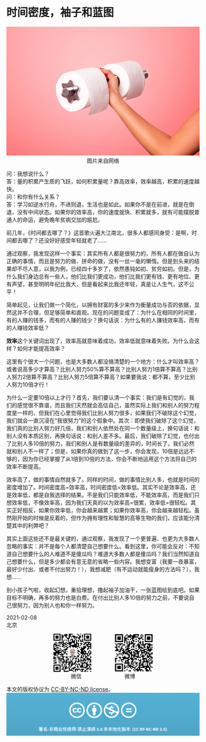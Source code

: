 # 时间密度，袖子和蓝图
<div align=center>

![刘心泉说](https://github.com/unetman/works/blob/master/resources/2021/20210208001.jpg?raw=true)  
图片来自网络

<div align=left>

问：我想说什么？  
答：量的积累产生质的飞跃，如何积累量呢？靠高效率，效率越高，积累的速度越快。  
问：和你有什么关系？  
答：学习如逆水行舟，不进则退，生活也是如此。如果你不是在前进，就是在倒退，没有中间状态。如果你的效率高，你的速度就快、积累就多，就有可能摆脱普通人的命运，避免晚年贫病交加的尴尬。

前几年，《时间都去哪了？》这首歌火遍大江南北，很多人都感同身受：是啊，时间都去哪了？还没好好感受年轻就老了......

通过观察，我发现这样一个事实：其实所有人都是很努力的，所有人都在做自认为正确的事情，而且是努力的做、拼命的做，没有一丝一毫的懒惰。但是到头来的结果却不尽人意，以我为例，已经四十多岁了，依然愚钝如初、贫穷如初。但是，为什么我们身边总有一些人，他们比我们更成功，他们比我们更有钱、更有地位、更有声望，甚至明明年纪比我大，但是看起来比我还年轻，真是让人生气，这不公平！

简单起见，让我们做一个简化，以拥有财富的多少来作为衡量成功与否的依据，显然这并不合理，但足够简单和直观。现在的问题变成了：为什么在相同的时间里，有的人赚的钱多，而有的人赚的钱少？换句话说：为什么有的人赚钱效率高，而有的人赚钱效率低？

**效率**这个关键词出现了，效率高就意味着成功，效率低就意味着失败。为什么会这样？如何才能提高效率？

这里有个很大一个问题，也是大多数人都没搞清楚的一个地方：什么才叫效率高？或者说高多少才算高？比别人努力50%算不算高？比别人努力1倍算不算高？比别人努力2倍算不算高？比别人努力5倍算不算高？如果要我说：都不算，至少比别人努力10倍才行！

为什么一定要10倍以上才行？首先，我们要认清一个事实：我们是有幻觉的，我们的感觉很不靠谱，而且我们天然就会高估自己，虽然实际上我们和别人的努力程度是一样的，但我们在心里觉得我们比别人努力很多，如果我们不破除这个幻觉，我们就会一直沉浸在“我很努力”的这个假象中。其次：即使我们破除了这个幻觉，我们真的比别人努力好几倍，我们和别人依然处在同一个数量级上，换句话说：和别人没有本质区别，再换句话说：和别人差不多。最后，我们破除了幻觉，也付出了比别人多10倍的努力，我们和别人是有数量级的差异的，时间长了，我们必然就和别人不一样了；但是，如果你真的做到了这一步，你会发现，10倍是远远不够的，因为你已经掌握了从1倍到10倍的方法，你会不断地运用这个方法将自己的效率不断提高。

效率高了，做的事情自然就多了。同样的时间，做的事情比别人多，也就是时间的密度增加了。时间密度高=效率高，时间密度低=效率低。其实不论是效率高，还是效率低，都是自我选择的结果。不是我们只能效率低，不能效率高，而是我们只想效率低，不像效率高，因为我们天真的以为效率高=很累，效率低=很轻松。其实正好相反，如果你效率低，你会越来越累；如果你效率高，你会越来越轻松。虽然刚开始的时候是反着的，但作为拥有理性和智慧的高等生物的我们，应该能分清楚其中的利弊吧？

其实上面这些还不是最关键的，通过观察，我发现了一个更普遍、也更为大多数人忽略的事实：并不是每个人都清楚自己想要什么。看到这里，你可能会反对：不知道自己想要什么的人难道不是傻瓜吗？难道大多数人都是傻瓜吗？我们当然知道自己想要什么，但是多少都会有意无意的省略一些内容。我想变富（我要一夜暴富，最好少付出、或者不付出努力！），我想减肥（有不运动就能瘦身的方法吗？），我想……

别小孩子气啦，收起幻想，重拾理想，撸起袖子加油干，一张蓝图绘到底吧。如果目标不明确，再多的努力也是白费。在付出比别人多10倍的努力之前，不要说自己很努力，因为别人也和你一样努力。


2021-02-08  
北京

<div align=center>

<img src="https://github.com/unetman/works/blob/master/resources/wechat.jpg?raw=true" width = "100" height = "100" div align=center />　　　　
<img src="https://github.com/unetman/works/blob/master/resources/weibo.jpg?raw=true" width = "100" height = "100" div align=center />  
微信　　　　　　　　微博

<div align=left>

本文的版权协议为 [CC-BY-NC-ND license](https://creativecommons.org/licenses/by-nc-nd/3.0/deed.zh)。
![copyright](https://github.com/unetman/works/blob/master/resources/CC-BY-NC-ND.png?raw=true)